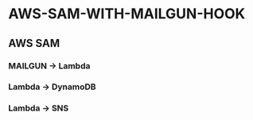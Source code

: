 # AWS-SAM-WITH-MAILGUN-HOOK

## AWS SAM
### MAILGUN -> Lambda
### Lambda -> DynamoDB
### Lambda -> SNS
